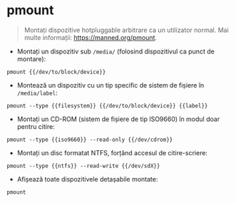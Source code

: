 # pmount

> Montați dispozitive hotpluggable arbitrare ca un utilizator normal.
> Mai multe informații: <https://manned.org/pmount>.

- Montați un dispozitiv sub `/media/` (folosind dispozitivul ca punct de montare):

`pmount {{/dev/to/block/device}}`

- Montează un dispozitiv cu un tip specific de sistem de fișiere în `/media/label`:

`pmount --type {{filesystem}} {{/dev/to/block/device}} {{label}}`

- Montați un CD-ROM (sistem de fișiere de tip ISO9660) în modul doar pentru citire:

`pmount --type {{iso9660}} --read-only {{/dev/cdrom}}`

- Montați un disc formatat NTFS, forțând accesul de citire-scriere:

`pmount --type {{ntfs}} --read-write {{/dev/sdX}}`

- Afișează toate dispozitivele detașabile montate:

`pmount`
